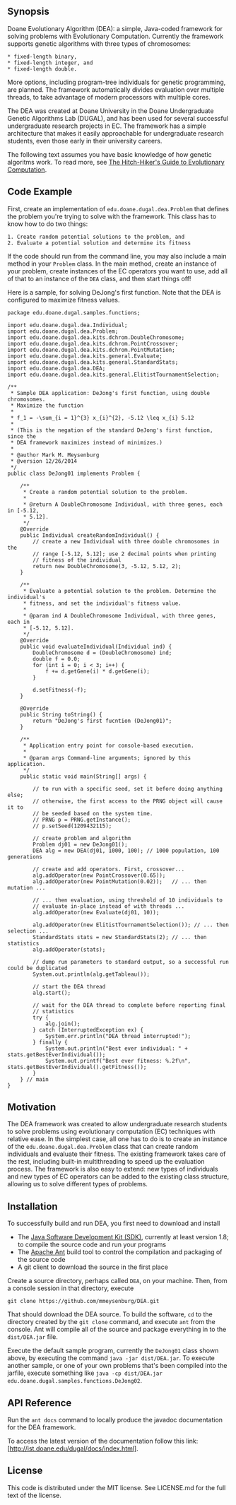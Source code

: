 ## Synopsis 

Doane Evolutionary Algorithm (DEA): a simple, Java-coded framework for solving problems with Evolutionary Computation. Currently the framework supports genetic algorithms with three types of chromosomes: 

	* fixed-length binary, 
	* fixed-length integer, and 
	* fixed-length double. 
	
More options, including program-tree individuals for genetic programming, are planned. The framework automatically divides evaluation over multiple threads, to take advantage of modern processors with multiple cores.
	
The DEA was created at Doane University in the Doane Undergraduate Genetic Algorithms Lab (DUGAL), and has been used for several successful undergraduate research projects in EC. The framework has a simple architecture that makes it easily approachable for undergraduate research students, even those early in their university careers. 

The following text assumes you have basic knowledge of how genetic algoritms work. To read more, see [The Hitch-Hiker's Guide to Evolutionary Computation](http://www.faqs.org/faqs/ai-faq/genetic/part1/).

## Code Example

First, create an implementation of `edu.doane.dugal.dea.Problem` that defines the problem you're trying to solve with the framework. This class has to know how to do two things: 

	1. Create random potential solutions to the problem, and
	2. Evaluate a potential solution and determine its fitness

If the code should run from the command line, you may also include a main method in your `Problem` class. In the main method, create an instance of your problem, create instances of the EC operators you want to use, add all of that to an instance of the `DEA` class, and then start things off!
	
Here is a sample, for solving DeJong's first function. Note that the DEA is configured to maximize fitness values. 

```
package edu.doane.dugal.samples.functions;

import edu.doane.dugal.dea.Individual;
import edu.doane.dugal.dea.Problem;
import edu.doane.dugal.dea.kits.dchrom.DoubleChromosome;
import edu.doane.dugal.dea.kits.dchrom.PointCrossover;
import edu.doane.dugal.dea.kits.dchrom.PointMutation;
import edu.doane.dugal.dea.kits.general.Evaluate;
import edu.doane.dugal.dea.kits.general.StandardStats;
import edu.doane.dugal.dea.DEA;
import edu.doane.dugal.dea.kits.general.ElitistTournamentSelection;

/**
 * Sample DEA application: DeJong's first function, using double chromosomes.
 * Maximize the function
 *
 * f_1 = -\sum_{i = 1}^{3} x_{i}^{2}, -5.12 \leq x_{i} 5.12
 * 
 * (This is the negation of the standard DeJong's first function, since the 
 * DEA framework maximizes instead of minimizes.)
 *
 * @author Mark M. Meysenburg
 * @version 12/26/2014
 */
public class DeJong01 implements Problem {

    /**
     * Create a random potential solution to the problem.
     *
     * @return A DoubleChromosome Individual, with three genes, each in [-5.12,
     * 5.12].
     */
    @Override
    public Individual createRandomIndividual() {
        // create a new Individual with three double chromosomes in the
        // range [-5.12, 5.12]; use 2 decimal points when printing 
        // fitness of the individual
        return new DoubleChromosome(3, -5.12, 5.12, 2);
    }

    /**
     * Evaluate a potential solution to the problem. Determine the individual's
     * fitness, and set the individual's fitness value.
     *
     * @param ind A DoubleChromosome Individual, with three genes, each in
     * [-5.12, 5.12].
     */
    @Override
    public void evaluateIndividual(Individual ind) {
        DoubleChromosome d = (DoubleChromosome) ind;
        double f = 0.0;
        for (int i = 0; i < 3; i++) {
            f += d.getGene(i) * d.getGene(i);
        }

        d.setFitness(-f);
    }

    @Override
    public String toString() {
        return "DeJong's first fucntion (DeJong01)";
    }

    /**
     * Application entry point for console-based execution.
     *
     * @param args Command-line arguments; ignored by this application.
     */
    public static void main(String[] args) {

        // to run with a specific seed, set it before doing anything else;
        // otherwise, the first access to the PRNG object will cause it to
        // be seeded based on the system time.
        // PRNG p = PRNG.getInstance();
        // p.setSeed(1209432115);
        
        // create problem and algorithm
        Problem dj01 = new DeJong01();
        DEA alg = new DEA(dj01, 1000, 100); // 1000 population, 100 generations

        // create and add operators. First, crossover...
        alg.addOperator(new PointCrossover(0.65));
        alg.addOperator(new PointMutation(0.02));   // ... then mutation ...
        
        // ... then evaluation, using threshold of 10 individuals to
        // evaluate in-place instead of with threads ...
        alg.addOperator(new Evaluate(dj01, 10));    
        
        alg.addOperator(new ElitistTournamentSelection()); // ... then selection ...
        StandardStats stats = new StandardStats(2); // ... then statistics
        alg.addOperator(stats);

        // dump run parameters to standard output, so a successful run could be duplicated
        System.out.println(alg.getTableau());

        // start the DEA thread
        alg.start();

        // wait for the DEA thread to complete before reporting final
        // statistics
        try {
            alg.join();
        } catch (InterruptedException ex) {
            System.err.println("DEA thread interrupted!");
        } finally {
            System.out.println("Best ever individual: " + stats.getBestEverIndividual());
            System.out.printf("Best ever fitness: %.2f\n", stats.getBestEverIndividual().getFitness());
        }
    } // main
}
```	

## Motivation

The DEA framework was created to allow undergraduate research students to solve problems using evolutionary computation (EC) techniques with relative ease. In the simplest case, all one has to do is to create an instance of the `edu.doane.dugal.dea.Problem` class that can create random individuals and evaluate their fitness. The existing framework takes care of the rest, including built-in multithreading to speed up the evaluation process. The framework is also easy to extend: new types of individuals and new types of EC operators can be added to the existing class structure, allowing us to solve different types of problems. 

## Installation

To successfully build and run DEA, you first need to download and install

* The [Java Software Development Kit (SDK)](http://www.oracle.com/technetwork/java/javase/downloads/index.html), currently at least version 1.8; to compile the source code and run your programs
* The [Apache Ant](https://ant.apache.org/bindownload.cgi) build tool to control the compilation and packaging of the source code
* A git client to download the source in the first place

Create a source directory, perhaps called `DEA`, on your machine. Then, from a console session in that directory, execute

```
git clone https://github.com/mmeysenburg/DEA.git
```

That should download the DEA source. To build the software, `cd` to the directory created by the `git clone` command, and execute `ant` from the console. Ant will compile all of the source and package everything in to the `dist/DEA.jar` file. 

Execute the default sample program, currently the `DeJong01` class shown above, by executing the command `java -jar dist/DEA.jar`. To execute another sample, or one of your own problems that's been compiled into the jarfile, execute something like `java -cp dist/DEA.jar edu.doane.dugal.samples.functions.DeJong02`.

## API Reference

Run the `ant docs` command to locally produce the javadoc documentation for the DEA framework. 

To access the latest version of the documentation follow this link: [http://ist.doane.edu/dugal/docs/index.html].

## License

This code is distributed under the MIT license. See LICENSE.md for the full text of the license.